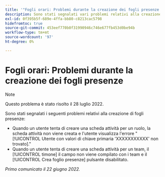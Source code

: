 ```yaml
---
title: '"Fogli orari: Problemi durante la creazione dei fogli presenze'
description: Sono stati segnalati vari problemi relativi alla creazione di fogli presenze.
exl-id: 0f395b5f-689e-4ffa-bb80-c8213cac5798
hidefromtoc: true
source-git-commit: 453eef770b0f31990946c746e677fb453d0be94b
workflow-type: tm+mt
source-wordcount: '97'
ht-degree: 0%

---
```


# Fogli orari: Problemi durante la creazione dei fogli presenze

>[!NOTE]
>
>Questo problema è stato risolto il 28 luglio 2022.

Sono stati segnalati i seguenti problemi relativi alla creazione di fogli presenze:

* Quando un utente tenta di creare una scheda attività per un ruolo, la scheda attività non viene creata e l&#39;utente visualizza l&#39;errore &quot;[!UICONTROL Utente con valori di chiave primaria &#39;XXXXXXXXXXX&#39; non trovato].&quot;
* Quando un utente tenta di creare una scheda attività per un team, il [!UICONTROL timone] il campo non viene compilato con i team e il [!UICONTROL Crea foglio presenze] pulsante disabilitato.

_Primo comunicato il 22 giugno 2022._
